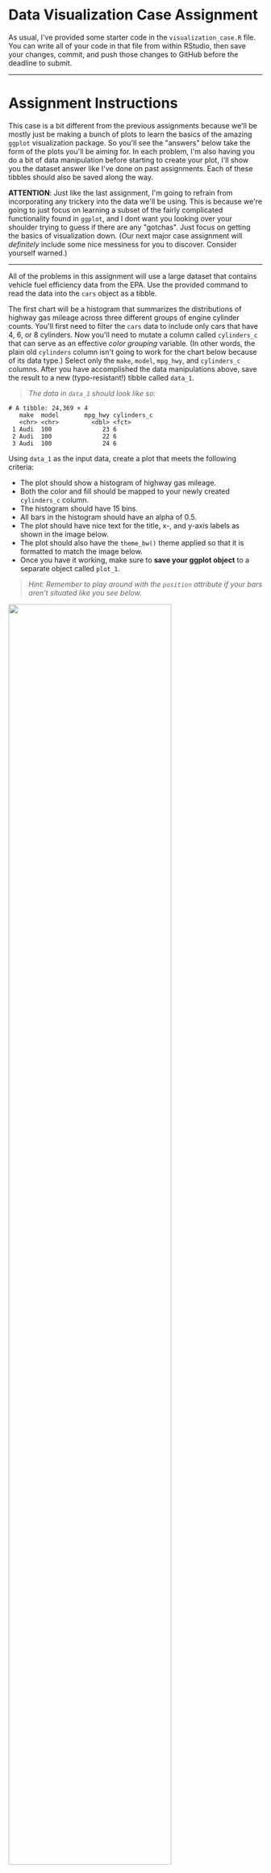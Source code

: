 # Data Visualization Case Assignment

As usual, I've provided some starter code in the `visualization_case.R` file. You can write all of your code in that file from within RStudio, then save your changes, commit, and push those changes to GitHub before the deadline to submit.

---

# Assignment Instructions

This case is a bit different from the previous assignments because we'll be mostly just be making a bunch of plots to learn the basics of the amazing `ggplot` visualization package. So you'll see the "answers" below take the form of the plots you'll be aiming for. In each problem, I'm also having you do a bit of data manipulation before starting to create your plot, I'll show you the dataset answer like I've done on past assignments. Each of these tibbles should also be saved along the way.

**ATTENTION**: Just like the last assignment, I'm going to refrain from incorporating any trickery into the data we'll be using. This is because we're going to just focus on learning a subset of the fairly complicated functionality found in `ggplot`, and I dont want you looking over your shoulder trying to guess if there are any "gotchas". Just focus on getting the basics of visualization down. (Our next major case assignment will _definitely_ include some nice messiness for you to discover. Consider yourself warned.)

---

All of the problems in this assignment will use a large dataset that contains vehicle fuel efficiency data from the EPA. Use the provided command to read the data into the `cars` object as a tibble.

The first chart will be a histogram that summarizes the distributions of highway gas mileage across three different groups of engine cylinder counts. You'll first need to filter the `cars` data to include only cars that have 4, 6, or 8 cylinders. Now you'll need to mutate a column called `cylinders_c` that can serve as an effective _color grouping_ variable. (In other words, the plain old `cylinders` column isn't going to work for the chart below because of its data type.) Select only the `make`, `model`, `mpg_hwy`, and `cylinders_c` columns. After you have accomplished the data manipulations above, save the result to a new (typo-resistant!) tibble called `data_1`. 

>_The data in `data_1` should look like so:_

```
# A tibble: 24,369 × 4
   make  model       mpg_hwy cylinders_c
   <chr> <chr>         <dbl> <fct>      
 1 Audi  100              23 6          
 2 Audi  100              22 6          
 3 Audi  100              24 6          
```

Using `data_1` as the input data, create a plot that meets the following criteria:

- The plot should show a histogram of highway gas mileage.
- Both the color and fill should be mapped to your newly created `cylinders_c` column.
- The histogram should have 15 bins.
- All bars in the histogram should have an alpha of 0.5.
- The plot should have nice text for the title, x-, and y-axis labels as shown in the image below.
- The plot should also have the `theme_bw()` theme applied so that it is formatted to match the image below.
- Once you have it working, make sure to **save your ggplot object** to a separate object called `plot_1`.

>_Hint: Remember to play around with the `position` attribute if your bars aren't situated like you see below._ 

<img src="images/plot_1.png"  width="80%">


##### Data for this problem should be saved to `data_1` and the plot should be saved to `plot_1`.

---

Let's see if gas mileage shows any signs of improving over time. Starting with the `cars` data, filter the data to include only data from three separate years: 1985, 1995, and 2010. Now create a new column called `era` with the following labels, corresponding to each of those three years: "80s", "90s" and "2000s", respectively. Select only the `make`, `model`, `mpg_city`, and `era` columns. After you have accomplished these data manipulations, save the result to a new tibble called `data_2`. 

>_The data in `data_2` should look like so:_

```
# A tibble: 2,863 × 4
   make  model         mpg_city era  
   <chr> <chr>            <dbl> <chr>
 1 Audi  4000s               21 80s  
 2 Audi  4000s               21 80s  
 3 Audi  4000s quattro       16 80s  
```

Using `data_2` as the input data, create a plot that meets the following criteria:

- The plot should show a density curve of city gas mileage for each of the three eras.
- The fill should be mapped to your newly created `era` column.
- All density curves should have an alpha of 0.5.
- There should be a vertical reference line at MPG=30 with color = "green".
- The plot should have nice text for the title, x-, and y-axis labels as shown in the image below.
- The plot should also have the `theme_bw()` theme applied so that it is formatted to match the image below.
- Once you have it working, make sure to **save your ggplot object** to a separate object called `plot_2`.

<img src="images/plot_2.png"  width="80%">


##### Data for this problem should be saved to `data_2` and the plot should be saved to `plot_2`.

---

Starting again with the `cars` data, filter the data to include only data from the top 4 most common values in the `class` column. Select only the `make` and `class` columns. After you have accomplished these data manipulations, save the result to a new tibble called `data_3`. 

>_The data in `data_3` should look like so:_

```
# A tibble: 11,064 × 2
   make  class       
   <chr> <chr>       
 1 Audi  Midsize Cars
 2 Audi  Midsize Cars
 3 Audi  Midsize Cars
```

Using `data_3` as the input data, create a plot that meets the following criteria:

- The plot should show a bar chart summarizing the counts of vehicles from each make.
- The bars should be stacked as shown in the image.
- The labels along the x-axis should be rotated on a 45-degree angle as shown in the image.
- The plot should have nice text for the title, x-, and y-axis labels as shown in the image below.
- The plot should also have the `theme_bw()` theme applied so that it is formatted to match the image below.
- Once you have it working, make sure to **save your ggplot object** to a separate object called `plot_3`.

>_Hint 1: We didn't talk about axis label rotation in class, but the basic idea is that you'll be adding a "theme override" to apply a custom setting to the `axis.text.x` element. You'll probably want to use the `element_text()` helper to set that value, which will let you set the angle as well as a vertical and horizontal adjustment. (And because it's hard to tell from looking at the image below, I'll just tell you that the values for vertical and horizontal adjustment should both be exactly 1.)_

>_Hint 2: If your "theme override" doesn't seem to be working, remember that the order in which you add plot elements matters._

<img src="images/plot_3.png"  width="80%">


##### Data for this problem should be saved to `data_3` and the plot should be saved to `plot_3`.

---

Starting again with the `cars` data, filter the data to include only data from the following 4 makes: Chevrolet, Porsche, Mercedes-Benz, Toyota. Select only the `make` and `mpg_hwy` columns. After you have accomplished these data manipulations, save the result to a new tibble called `data_4`. 

>_The data in `data_4` should look like so:_

```
# A tibble: 6,969 × 2
   make      mpg_hwy
   <chr>       <dbl>
 1 Chevrolet      22
 2 Chevrolet      20
 3 Chevrolet      17
```

Using `data_4` as the input data, create a plot that meets the following criteria:

- The plot should show a violin plot summarizing the distribution and comparative highway MPG of vehicles from each make.
- The plot should display the same color pattern as you see in the image.
- As you can see, there is an extremely efficient vehicle from Chevrolet. Add an annotation that explains which model is so high, as well as the Highway MPG for that model.
- The plot should have nice text for the title, x-, and y-axis labels as shown in the image below.
- The plot should also have the `theme_bw()` theme applied so that it is formatted to match the image below.
- Once you have it working, make sure to **save your ggplot object** to a separate object called `plot_4`.

>_Hint: Because it will be hard to see what the coordinates of that annotation are, here they are: x = 1.25, y = 105. Note also that, depending on various things like screen size and aspect ratio of your plot preview pane, the position of your annotaion may not match up exactly with what you see below. Don't worry - that won't affect your grade as long as you've specified the annotation correctly._

<img src="images/plot_4.png"  width="80%">


##### Data for this problem should be saved to `data_4` and the plot should be saved to `plot_4`.

---

Starting again with the `cars` data, filter the data to include only data from 2008 or later with the following drive values: "4-Wheel or All-Wheel Drive" (quotes added here to make it clear that the preceeding value is all one string.), Front-Wheel Drive, and Rear-Wheel Drive. (Keep all columns.) After you have accomplished these data manipulations, save the result to a new tibble called `data_5`. 

>_The data in `data_5` should look like so:_

```
# A tibble: 4,574 × 11
   make  model  year class   trans…¹ drive cylin…² eng_s…³ fuel  mpg_hwy
   <chr> <chr> <dbl> <chr>   <chr>   <chr>   <dbl>   <dbl> <chr>   <dbl>
 1 Audi  A3     2008 Small … Automa… Fron…       4       2 Prem…      29
 2 Audi  A3     2008 Small … Manual… Fron…       4       2 Prem…      29
 3 Audi  A3     2009 Small … Manual… Fron…       4       2 Prem…      30
```

Using `data_5` as the input data, create a plot that meets the following criteria:

- The plot should show a scatter plot of city MPG vs. cylinders.
- Color should be mapped to the drive values.
- Because there are many cars with the same cylinder values, you should add some random separation to the points. (Frankly, it won't help much in terms of differentiating the mass of points, but let's do it anyway.)
- The points should all be the same size, equal to 4 and have an alpha value of 0.3.
- The x-axis should range from 1 to 13 and have breaks every 2 cylinders from 2 to 12 as shown.
- The plot should have nice text for the title, x-, and y-axis labels as shown in the image below.
- The plot should also have the `theme_bw()` theme applied so that it is formatted to match the image below.
- Once you have it working, make sure to **save your ggplot object** to a separate object called `plot_5`.

>_Hint: You can get very particular about x-axis limits and breaks using the `scale_x_continuous()` scaler element._

<img src="images/plot_5.png"  width="80%">


##### Data for this problem should be saved to `data_5` and the plot should be saved to `plot_5`.

---

Starting again with the `cars` data, filter to rows containing any drive type _other_ than "Part-time 4-Wheel Drive", then select just the `eng_size`, `mpg_city`, and `drive` columns. After you have accomplished these data manipulations, save the result to a new tibble called `data_6`. 

>_The data in `data_6` should look like so:_

```
# A tibble: 25,384 × 3
   eng_size mpg_city drive            
      <dbl>    <dbl> <chr>            
 1      2.3       17 Front-Wheel Drive
 2      2.3       16 Front-Wheel Drive
 3      2.3       16 Front-Wheel Drive
```

Using `data_6` as the input data, create a plot that meets the following criteria:

- The plot should show a scatter plot showing the relationship between `eng_size` and `mpg_city`. (See the sample image for the proper axes.)
- In addition to the scatter points, add a second geometry (`geom_smooth()`). 
- (You can keep the defaults for both the scatter and smoother geometries.)
- Use a facet_wrap to generate the set of facet panels you see in the image below. (Note that the _scales_ for each of the facets are not the same.)
- The plot should have nice text for the title, x-, and y-axis labels as shown in the image below.
- The plot should also have the `theme_bw()` theme applied so that it is formatted to match the image below.
- Once you have it working, make sure to **save your ggplot object** to a separate object called `plot_6`.

>_Hint 1: Remember that adding additional geometries is as simple as adding more layers._
>_Hint 2: `facet_wrap()` will be your friend here, and I'll note again that the **scales** of each of the facets appears to be different, depending on what data is found in each facet. (This is easier than it sounds!)_

<img src="images/plot_6.png"  width="80%">


##### Data for this problem should be saved to `data_6` and the plot should be saved to `plot_6`.

---

Alright buckle up for this one. (No pun intended.) You're about to flex nearly every data manipulation muscle you've developed over the past few weeks. Ready? 

Starting again with the `cars` data, manipulate the data as follows: 

- add a new column called `fuel_group` that has the value of "Regular Unleaded" when the `fuel` is "Regular" and otherwise has the value of "Other".
- filter the data to only these 4 makes: Chevrolet, Ford, Dodge, Toyota.
- summarize the city and highway MPG by `make`, `year`, and `fuel_group` as averages. (Remember to use `na.rm = T` just in case.) The summarized columns should be called simply `city` and `hwy`.
- pivot those two mean columns to long format so that the `city` and `hwy` columns are now in a column called `mpg_type` and their corresponding values are in a column called `mpg`

Still with me? After doing all of the above, you should be left with  a tibble with 5 columns that you can save to a new tibble called `data_7`. 

>_The data in `data_7` should look like so:_

```
# A tibble: 498 × 5
# Groups:   make, year [126]
   make       year fuel_group     mpg_type   mpg
   <chr>     <dbl> <chr>          <chr>    <dbl>
 1 Chevrolet  1984 Other          city      17.7
 2 Chevrolet  1984 Other          hwy       22.0
 3 Chevrolet  1984 Regular Un..   city      14.7
```

Using `data_7` as the input data, create a plot that meets the following criteria:

- The plot should show a line graph depicting how MPG has changed over time (i.e., over years).
- Because you pivoted the data so masterfully above, you can map the `mpg_type` column onto the color aesthetic and create two different lines, one for city MPG and one for highway MPG. (And don't worry if your lines look funky before you get to the end. We have to break up the data across the other two categories [`make` and `fuel_group`] before it will look right.)
- The lines should all have a size of 1.
- The line graphs should be _faceted_ in a grid format with vehicle `make` from left to right and `fuel_group` from top to bottom.
- The plot should have nice text for the title, x-, and y-axis labels as shown in the image below.
- The plot should also have the `theme_bw()` theme applied so that it is formatted to match the image below.
- Once you have it working, make sure to **save your ggplot object** to a separate object called `plot_7`.

>_Hint 1: This is a big one, but just take it step by step. You already know how to do all of the data manipulation steps, and the visualization steps are all familiar except maybe the facet piece._
>_Hint 2: `facet_grid()` will be your friend here._

<img src="images/plot_7.png"  width="80%">


##### Data for this problem should be saved to `data_7` and the plot should be saved to `plot_7`.

---

## Final Cleanup and Submission

### Final Run

Please do the following to make sure your code runs without errors and to make sure that you have the same objects in memory as the list below: 
1. Restart your R session (Session >> Restart R).
2. Run your entire script from the beginning, watching for any errors along the way.
3. After your script is finished, use the following command to see what objects are in memory at the end of your script: `ls() %>% tibble() %>% print(n=30)`. You can compare your output to mine below and make sure that everything is named properly and exists:

```
    1 cars  
    2 data_1
    3 data_2
    4 data_3
    5 data_4
    6 data_5
    7 data_6
    8 data_7
    9 plot_1
   10 plot_2
   11 plot_3
   12 plot_4
   13 plot_5
   14 plot_6
   15 plot_7   
```
### Housekeeping

Once you have completed the steps in the prior section, please check all of the following and make adjustments as needed. (Failure to do the housekeeping steps below will likely cause an error in our grading process, and that will make it hard to give you the right credit for your hard work.)

1. If you used the `setwd()` command near the beginning of the script, please COMMENT OUT that line before committing and pushing your code.
2. Please also comment out any code where you are either using the `View()` or `glimpse()` functions. These cause issues with our grading procedures.
3. If you installed any new packages as you completed the assignment (using `install.packages()`), please comment those installation commands out as well.
4. Lastly, please ensure that you have **NO** absolute references in your code that are not commented out. (An absolute reference is something like: `/Users/YourName/Documents/GitHub/...` or `C:/GitHubProjects/...`.) These also throw errors and make it hard for us to grade your work.

## Save, Commit, Push

You're now ready to do all three of the following:

1. Save your script.
2. Do a final commit with your git tool to stage your work for submission.
3. Push your changes up to your repository. And you're done!
